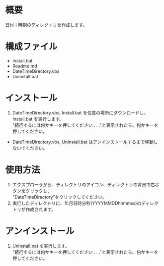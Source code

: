 # 概要
日付＋時刻のディレクトリを作成します。

# 構成ファイル
- Install.bat
- Readme.md
- DateTimeDirectory.vbs
- Uninstall.bat

# インストール
1. DateTimeDirectory.vbs, Install.bat を任意の場所にダウンロードし、Install.bat を実行します。<br>
"続行するには何かキーを押してください . . ."と表示されたら、何かキーを押してください。<br>
 - DateTimeDirectory.vbs, Uninstall.bat はアンインストールするまで移動しないでください。

# 使用方法
1. エクスプローラから、ディレクトリのアイコン、ディレクトリの背景で右ボタンをクリックし、<br>
"DateTimeDirectory"をクリックしてください。<br>
2. 実行したディレクトリに、年月日時分秒(YYYYMMDDhhmmss)のディレクトリが作成されます。

# アンインストール
1. Uninstall.bat を実行します。<br>
"続行するには何かキーを押してください . . ."と表示されたら、何かキーを押してください。
